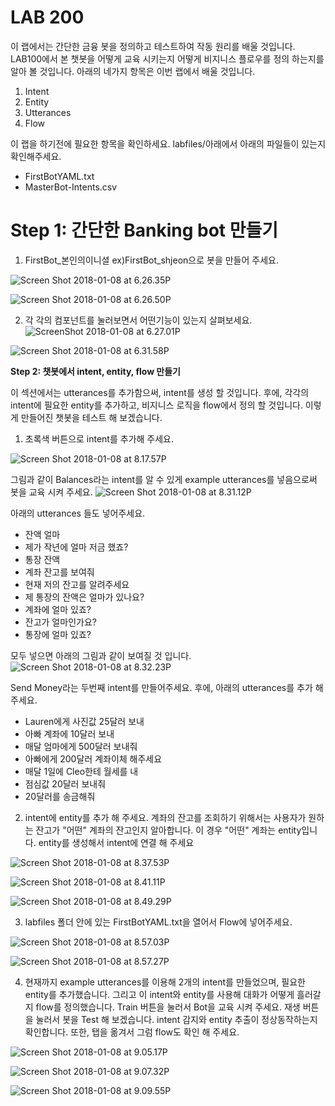 LAB 200 
=======

이 랩에서는 간단한 금융 봇을 정의하고 테스트하여 작동 원리를 배울 것입니다. LAB100에서 본 챗봇을 어떻게 교육 시키는지 어떻게 비지니스 플로우를 정의 하는지를 알아 볼 것입니다. 아래의 네가지 항목은 이번 랩에서 배울 것입니다.
1.  Intent
2.  Entity
3.  Utterances
4.  Flow

이 랩을 하기전에 필요한 항목을 확인하세요. labfiles/아래에서 아래의 파일들이 있는지 확인해주세요.

-   FirstBotYAML.txt
-   MasterBot-Intents.csv

**Step 1: 간단한 Banking bot 만들기**
=======

1. FirstBot\_본인의이니셜 ex)FirstBot\_shjeon으로 봇을 만들어 주세요.

![Screen Shot 2018-01-08 at 6.26.35P](media/15154024966057/Screen%20Shot%202018-01-08%20at%206.26.35%20PM.png)

![Screen Shot 2018-01-08 at 6.26.50P](media/15154024966057/Screen%20Shot%202018-01-08%20at%206.26.50%20PM.png)

2. 각 각의 컴포넌트를 눌러보면서 어떤기능이 있는지 살펴보세요. 
![ScreenShot 2018-01-08 at 6.27.01P](media/15154024966057/Screen%20Shot%202018-01-08%20at%206.27.01%20PM.png)

![Screen Shot 2018-01-08 at 6.31.58P](media/15154024966057/Screen%20Shot%202018-01-08%20at%206.31.58%20PM.png)

**Step 2: 챗봇에서 intent, entity, flow 만들기**

이 섹션에서는 utterances를 추가함으써, intent를 생성 할 것입니다. 후에,
각각의 intent에 필요한 entity를 추가하고, 비지니스 로직을 flow에서 정의
할 것입니다. 이렇게 만들어진 챗봇을 테스트 해 보겠습니다.

1.  초록색 버튼으로 intent를 추가해 주세요.

![Screen Shot 2018-01-08 at 8.17.57P](media/15154024966057/Screen%20Shot%202018-01-08%20at%208.17.57%20PM.png)

그림과 같이 Balances라는 intent를 알 수 있게 example utterances를 넣음으로써 봇을 교육 시켜 주세요.
 ![Screen Shot 2018-01-08 at 8.31.12P](media/15154024966057/Screen%20Shot%202018-01-08%20at%208.31.12%20PM.png)

아래의 utterances 들도 넣어주세요. 
 - 잔액 얼마
 - 제가 작년에 얼마 저금 했죠?
 - 통장 잔액
 - 계좌 잔고를 보여줘
 - 현재 저의 잔고를 알려주세요
 - 제 통장의 잔액은 얼마가 있나요?
 - 계좌에 얼마 있죠?
 - 잔고가 얼마인가요?
 - 통장에 얼마 있죠?
 
모두 넣으면 아래의 그림과 같이 보여질 것 입니다.
![Screen Shot 2018-01-08 at 8.32.23P](media/15154024966057/Screen%20Shot%202018-01-08%20at%208.32.23%20PM.png)

Send Money라는 두번째 intent를 만들어주세요. 후에, 아래의 utterances를
추가 해 주세요.
-   Lauren에게 사진값 25달러 보내
-   아빠 계좌에 10달러 보내
-   매달 엄마에게 500달러 보내줘
-   아빠에게 200달러 계좌이체 해주세요
-   매달 1일에 Cleo한테 월세를 내
-   점심값 20달러 보내줘
-   20달러를 송금해줘

2.  intent에 entity를 추가 해 주세요. 계좌의 잔고를 조회하기 위해서는 사용자가 원하는 잔고가 "어떤" 계좌의 잔고인지 알아합니다. 이 경우 "어떤" 계좌는 entity입니다. entity를 생성해서 intent에 연결 해 주세요

![Screen Shot 2018-01-08 at 8.37.53P](media/15154024966057/Screen%20Shot%202018-01-08%20at%208.37.53%20PM.png)

![Screen Shot 2018-01-08 at 8.41.11P](media/15154024966057/Screen%20Shot%202018-01-08%20at%208.41.11%20PM.png)

![Screen Shot 2018-01-08 at 8.49.29P](media/15154024966057/Screen%20Shot%202018-01-08%20at%208.49.29%20PM.png)

3.  labfiles 폴더 안에 있는 FirstBotYAML.txt을 열어서 Flow에 넣어주세요.

![Screen Shot 2018-01-08 at 8.57.03P](media/15154024966057/Screen%20Shot%202018-01-08%20at%208.57.03%20PM.png)

![Screen Shot 2018-01-08 at 8.57.27P](media/15154024966057/Screen%20Shot%202018-01-08%20at%208.57.27%20PM.png)

4.  현재까지 example utterances를 이용해 2개의 intent를 만들었으며, 필요한 entity를 추가했습니다. 그리고 이 intent와 entity를 사용해 대화가 어떻게 흘러갈지 flow를 정의했습니다. Train 버튼을 눌러서 Bot을 교육 시켜 주세요. 재생 버튼을 눌러서 봇을 Test 해 보겠습니다. intent 감지와 entity 추출이 정상동작하는지 확인합니다. 또한, 탭을 옮겨서 그럼 flow도 확인 해 주세요.

![Screen Shot 2018-01-08 at 9.05.17P](media/15154024966057/Screen%20Shot%202018-01-08%20at%209.05.17%20PM.png)

![Screen Shot 2018-01-08 at 9.07.32P](media/15154024966057/Screen%20Shot%202018-01-08%20at%209.07.32%20PM.png)

![Screen Shot 2018-01-08 at 9.09.55P](media/15154024966057/Screen%20Shot%202018-01-08%20at%209.09.55%20PM.png)

